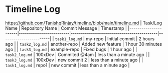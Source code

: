 # Timeline Log
https://github.com/TanishqRinjay/timeline/blob/main/timeline.md
| Task/Log Name       | Repository Name         | Commit Message                            | Timestamp              |
|----------------------|-------------------------|-------------------------------------------|------------------------|
| `task1_log.md`       | my-repo                | Initial commit                            | 2 hours ago            |
| `task2_log.md`       | another-repo           | Added new feature                         | 1 hour 30 minutes ago  |
| `task3_log.md`       | example-repo           | Fixed bugs                                | 1 hour ago             |
| `task2_log.md` | 100xDev | Commited @4am | less than a minute ago |
| `task3_log.md` | 100xDev | new commit 2 | less than a minute ago |
| `task1_log.md` | repo1 | new commit | less than a minute ago |